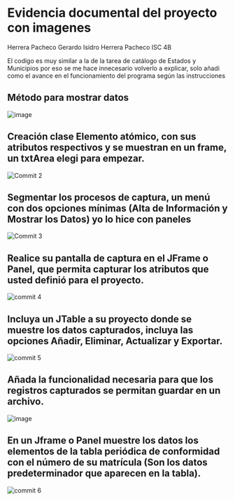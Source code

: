 # Evidencia documental del proyecto con imagenes

Herrera Pacheco Gerardo Isidro Herrera Pacheco ISC 4B

El codigo es muy similar a la de la tarea de catálogo de Estados y Municipios por eso se me hace innecesario volverlo a explicar, solo añadi como el avance en el funcionamiento del programa según las instrucciones

## Método para mostrar datos

![image](https://github.com/GerardoHP93/Examen/assets/129221361/3d6c1530-241f-4ff9-8526-c1b2d591cbd3)

## Creación clase Elemento atómico, con sus atributos respectivos y se muestran en un frame, un txtArea elegi para empezar.

![Commit 2](https://github.com/GerardoHP93/Examen/assets/129221361/0706de58-11e6-47f4-8020-044a364957c0)

## Segmentar los procesos de captura, un menú con dos opciones mínimas (Alta de Información y Mostrar los Datos) yo lo hice con paneles

![Commit 3](https://github.com/GerardoHP93/Examen/assets/129221361/956057c9-cca2-4997-9ac8-53bfa0949b2a)

## Realice su pantalla de captura en el JFrame o Panel, que permita capturar los atributos que usted definió para el proyecto.

![commit 4](https://github.com/GerardoHP93/Examen/assets/129221361/b1dc63f7-32f6-471c-9626-a8513bf9d5ef)

## Incluya un JTable a su proyecto donde se muestre los datos capturados, incluya las opciones Añadir, Eliminar, Actualizar y Exportar.

![commit 5](https://github.com/GerardoHP93/Examen/assets/129221361/4120ed2b-54ff-4081-bc0f-a40ad3bec44d)

## Añada la funcionalidad necesaria para que los registros capturados se permitan guardar en un archivo.

![image](https://github.com/GerardoHP93/Examen/assets/129221361/970db360-4944-440b-893c-d8d9664b4b52)

## En un Jframe o Panel muestre los datos los elementos de la tabla periódica de conformidad con el número de su matrícula (Son los datos predeterminador que aparecen en la tabla).

![commit 6](https://github.com/GerardoHP93/Examen/assets/129221361/f1774622-0c29-496e-90fc-0cce15e472cb)


